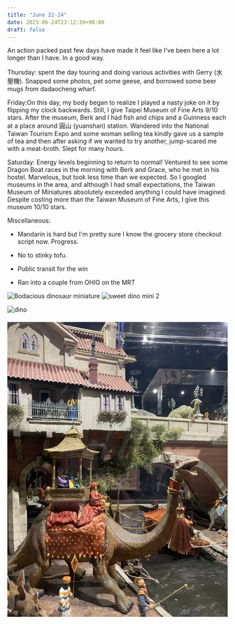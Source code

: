 ```yaml
---
title: "June 22-24"
date: 2023-06-24T23:12:59+08:00
draft: false
---
```


An action packed past few days have made it feel like I've been here a lot 
longer than I have. In a good way. 

Thursday: spent the day touring and doing various activities with Gerry 
(水壓機). Snapped some photos, pet some geese, and borrowed some beer mugs 
from dadaocheng wharf. 

Friday:On this day, my body began to realize I played a nasty joke on it 
by flipping my clock backwards. Still, I give Taipei Museum of Fine Arts 9/10 
stars. After the museum, Berk and I had fish and chips and a Guinness each 
at a place around 圓山 
(yuanshan) station. Wandered into the National Taiwan Tourism Expo and 
some woman selling tea kindly gave us a sample of tea and then after 
asking if we wanted to try another, jump-scared me with a meat-broth. 
Slept for many hours.

Saturday: Energy levels beginning to return to normal! Ventured to see 
some Dragon Boat races in the morning with Berk and Grace, who he met
in his hostel. Marvelous, but took less time than we expected. So I 
googled museums in the area, and although I had small expectations, the 
Taiwan Museum of Miniatures absolutely exceeded anything I could have 
imagined. Despite costing more than the Taiwan Museum of Fine Arts, I give 
this museum 10/10 stars.


Miscellaneous:

- Mandarin is hard but I'm pretty sure I know the grocery store checkout 
script now. Progress.

- No to stinky tofu.

- Public transit for the win

- Ran into a couple from OHIO on the MRT

![Bodacious dinosaur miniature](/images/minis.JPG)
![sweet dino mini 2](Users/elliot/quickstart/themes/nostyleplease/resources/_gen/images/minis.JPG)

<img src = Users/elliot/quickstart/themes/nostyleplease/images/minis2.png alt = "dino" width="200" height ="200">
<img src="/static/minis.JPG" style="vertical-align:middle;margin:20px 0px"/>

